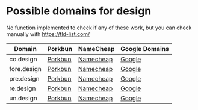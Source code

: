 # Possible domains for design

No function implemented to check if any of these work, but you can check manually with https://tld-list.com/

| Domain | Porkbun | NameCheap | Google Domains |
|---|---|---|---|
| co.design | [Porkbun](https://porkbun.com/checkout/search?prb=e814663da1&tlds=&idnLanguage=&search=search&q=co.design) | [Namecheap](https://www.namecheap.com/domains/registration/results/?domain=co.design) | [Google](https://domains.google.com/registrar/search?searchTerm=co.design) |
| fore.design | [Porkbun](https://porkbun.com/checkout/search?prb=e814663da1&tlds=&idnLanguage=&search=search&q=fore.design) | [Namecheap](https://www.namecheap.com/domains/registration/results/?domain=fore.design) | [Google](https://domains.google.com/registrar/search?searchTerm=fore.design) |
| pre.design | [Porkbun](https://porkbun.com/checkout/search?prb=e814663da1&tlds=&idnLanguage=&search=search&q=pre.design) | [Namecheap](https://www.namecheap.com/domains/registration/results/?domain=pre.design) | [Google](https://domains.google.com/registrar/search?searchTerm=pre.design) |
| re.design | [Porkbun](https://porkbun.com/checkout/search?prb=e814663da1&tlds=&idnLanguage=&search=search&q=re.design) | [Namecheap](https://www.namecheap.com/domains/registration/results/?domain=re.design) | [Google](https://domains.google.com/registrar/search?searchTerm=re.design) |
| un.design | [Porkbun](https://porkbun.com/checkout/search?prb=e814663da1&tlds=&idnLanguage=&search=search&q=un.design) | [Namecheap](https://www.namecheap.com/domains/registration/results/?domain=un.design) | [Google](https://domains.google.com/registrar/search?searchTerm=un.design) |
